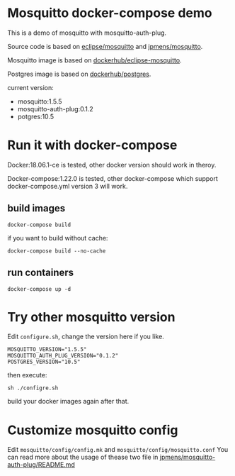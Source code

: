 # Mosquitto docker-compose demo
This is a demo of mosquitto with mosquitto-auth-plug.

Source code is based on [eclipse/mosquitto](https://github.com/eclipse/mosquitto) and [jpmens/mosquitto](https://github.com/jpmens/mosquitto-auth-plug).

Mosquitto image is based on [dockerhub/eclipse-mosquitto](https://hub.docker.com/_/eclipse-mosquitto).

Postgres image is based on [dockerhub/postgres](https://hub.docker.com/_/postgres).

current version:
* mosquitto:1.5.5
* mosquitto-auth-plug:0.1.2
* potgres:10.5

# Run it with docker-compose
Docker:18.06.1-ce is tested, other docker version should work in theroy.

Docker-compose:1.22.0 is tested, other docker-compose which support docker-compose.yml version 3 will work.

## build images
```
docker-compose build
```
if you want to build without cache:
```
docker-compose build --no-cache
```

## run containers
```
docker-compose up -d
```

# Try other mosquitto version
Edit `configure.sh`, change the version here if you like.
```
MOSQUITTO_VERSION="1.5.5"
MOSQUITTO_AUTH_PLUG_VERSION="0.1.2"
POSTGRES_VERSION="10.5"
```
then execute:
```
sh ./configre.sh
```
build your docker images again after that.

# Customize mosquitto config
Edit `mosquitto/config/config.mk` and `mosquitto/config/mosquitto.conf`
You can read more about the usage of thease two file in [jpmens/mosquitto-auth-plug/README.md](https://github.com/jpmens/mosquitto-auth-plug/blob/master/README.md)

